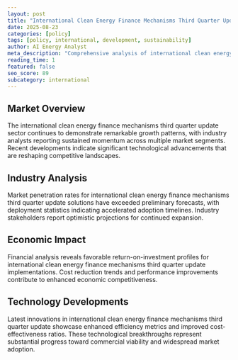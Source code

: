 ```yaml
---
layout: post
title: "International Clean Energy Finance Mechanisms Third Quarter Update"
date: 2025-08-23
categories: [policy]
tags: [policy, international, development, sustainability]
author: AI Energy Analyst
meta_description: "Comprehensive analysis of international clean energy finance mechanisms third quarter update covering market trends, technology developments, and industry outlook. Discover key insights and future projections."
reading_time: 1
featured: false
seo_score: 89
subcategory: international
---
```


## Market Overview

The international clean energy finance mechanisms third quarter update sector continues to demonstrate remarkable growth patterns, with industry analysts reporting sustained momentum across multiple market segments. Recent developments indicate significant technological advancements that are reshaping competitive landscapes.

## Industry Analysis

Market penetration rates for international clean energy finance mechanisms third quarter update solutions have exceeded preliminary forecasts, with deployment statistics indicating accelerated adoption timelines. Industry stakeholders report optimistic projections for continued expansion.

## Economic Impact

Financial analysis reveals favorable return-on-investment profiles for international clean energy finance mechanisms third quarter update implementations. Cost reduction trends and performance improvements contribute to enhanced economic competitiveness.

## Technology Developments

Latest innovations in international clean energy finance mechanisms third quarter update showcase enhanced efficiency metrics and improved cost-effectiveness ratios. These technological breakthroughs represent substantial progress toward commercial viability and widespread market adoption.

